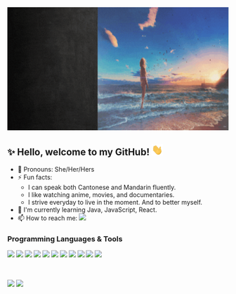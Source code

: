 <img src="https://github.com/hzeng33/hzeng33/blob/main/profile.gif" height="280px" width="780px">   

## ✨ Hello, welcome to my GitHub! <img src="wave.gif" height="25px" width="25px">


- :woman: Pronouns: She/Her/Hers
- ⚡ Fun facts: 
   * I can speak both Cantonese and Mandarin fluently.     
   * I like watching anime, movies, and documentaries.
   * I strive everyday to live in the moment. And to better myself.
- :seedling: I'm currently learning Java, JavaScript, React.
- 📫 How to reach me: [![](https://img.shields.io/badge/LinkedIn-0077B5?style=for-the-badge&logo=linkedin&logoColor=white)](https://www.linkedin.com/in/huiqingzeng)


### Programming Languages & Tools
<img height="37px" src="https://cdn.jsdelivr.net/gh/devicons/devicon/icons/java/java-original-wordmark.svg" /> <img height="37px" src="https://cdn.jsdelivr.net/gh/devicons/devicon/icons/javascript/javascript-original.svg" /> <img height="37px" src="https://cdn.jsdelivr.net/gh/devicons/devicon/icons/html5/html5-original-wordmark.svg" /> <img height="37px" src="https://cdn.jsdelivr.net/gh/devicons/devicon/icons/css3/css3-original-wordmark.svg" />  <img height="37px" src="https://cdn.jsdelivr.net/gh/devicons/devicon/icons/visualstudio/visualstudio-plain.svg" /> <img height="37px" src="https://cdn.jsdelivr.net/gh/devicons/devicon/icons/postgresql/postgresql-plain-wordmark.svg" /> <img height="37px" src="https://cdn.jsdelivr.net/gh/devicons/devicon/icons/mysql/mysql-original-wordmark.svg" /> <img height="37px" src="https://cdn.jsdelivr.net/gh/devicons/devicon/icons/figma/figma-original.svg" /> <img height="37px" src="https://cdn.jsdelivr.net/gh/devicons/devicon/icons/git/git-plain-wordmark.svg" /> <img height="37px" src="https://cdn.jsdelivr.net/gh/devicons/devicon/icons/nodejs/nodejs-original-wordmark.svg" /> <img height="37px" src="https://cdn.jsdelivr.net/gh/devicons/devicon/icons/npm/npm-original-wordmark.svg" />
          
 <br></br>
 <img src="https://github-readme-stats.vercel.app/api/top-langs?username=hzeng33"/>  <img src="https://github-readme-stats.vercel.app/api?username=hzeng33&show_icons=true&theme=vue-dark"/>       
 

<!--
**hzeng33/hzeng33** is a ✨ _special_ ✨ repository because its `README.md` (this file) appears on your GitHub profile.

Here are some ideas to get you started:
- :computer: I'm currently working on ...
- 🌱 I’m currently learning ...
- 👯 I’m looking to collaborate on ...
- 🤔 I’m looking for help with ...
- 💬 Ask me about ...
- 📫 How to reach me: ...
- 😄 Pronouns: ...
- ⚡ Fun fact: ...
-- :computer: I'm currently working on ...
- github stats: <img src="https://github-readme-stats.vercel.app/api?username=hzeng33&show_icons=true&theme=vue-dark"/>
- badge website: https://dev.to/envoy_/150-badges-for-github-pnk [![](<badge_url>)](<hyperlink>)
- Tools icon <code><img width="7.5%" src="https://www.vectorlogo.zone/logos/java/java-horizontal.svg"></code> 
  or <img height=37 src="https://cdn.jsdelivr.net/gh/devicons/devicon/icons/java/java-original-wordmark.svg" />    website: https://devicon.dev/
-->
